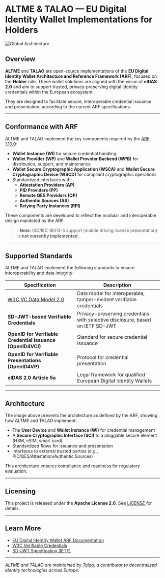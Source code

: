# ALTME & TALAO — EU Digital Identity Wallet Implementations for Holders

![Global Architecture](docs/architecture.png)

## Overview

**ALTME** and **TALAO** are open-source implementations of the **EU Digital Identity Wallet Architecture and Reference Framework (ARF)**, focused on the **Holder** role. These wallet solutions are aligned with the vision of **eIDAS 2.0** and aim to support trusted, privacy-preserving digital identity credentials within the European ecosystem.

They are designed to facilitate secure, interoperable credential issuance and presentation, according to the current ARF specifications.

---

## Conformance with ARF

ALTME and TALAO implement the key components required by the [ARF 1.10.0](https://eu-digital-identity-wallet.github.io/eudi-doc-architecture-and-reference-framework/1.10.0/architecture-and-reference-framework-main/):

- **Wallet Instance (WI)** for secure credential handling
- **Wallet Provider (WP)** and **Wallet Provider Backend (WPB)** for distribution, support, and maintenance
- **Wallet Secure Cryptographic Application (WSCA)** and **Wallet Secure Cryptographic Device (WSCD)** for compliant cryptographic operations
- Standardized interfaces with:
  - **Attestation Providers (AP)**
  - **PID Providers (PP)**
  - **Remote QES Providers (QP)**
  - **Authentic Sources (AS)**
  - **Relying Party Instances (RPI)**

These components are developed to reflect the modular and interoperable design mandated by the ARF.

> ℹ️ **Note:** ISO/IEC 18013-5 support (mobile driving license presentation) is **not currently implemented**.

---

## Supported Standards

ALTME and TALAO implement the following standards to ensure interoperability and data integrity:

| Specification                                | Description |
|---------------------------------------------|-------------|
| [W3C VC Data Model 2.0](https://www.w3.org/TR/vc-data-model-2.0/) | Data model for interoperable, tamper-evident verifiable credentials |
| **SD-JWT-based Verifiable Credentials**      | Privacy-preserving credentials with selective disclosure, based on IETF SD-JWT |
| **OpenID for Verifiable Credential Issuance (OpenID4VCI)** | Standard for secure credential issuance |
| **OpenID for Verifiable Presentations (OpenID4VP)** | Protocol for credential presentation |
| **eIDAS 2.0 Article 5a**                     | Legal framework for qualified European Digital Identity Wallets |

---

## Architecture

The image above presents the architecture as defined by the ARF, showing how ALTME and TALAO implement:

- The **User Device** and **Wallet Instance (WI)** for credential management
- A **Secure Cryptographic Interface (SCI)** to a pluggable secure element (HSM, eSIM, smart card)
- Standardized flows for issuance and presentation
- Interfaces to external trusted parties (e.g., PID/QES/Attestation/Authentic Sources)

This architecture ensures compliance and readiness for regulatory evaluation.

---

## Licensing

This project is released under the **Apache License 2.0**. See [LICENSE](LICENSE) for details.

---

## Learn More

- [EU Digital Identity Wallet ARF Documentation](https://eu-digital-identity-wallet.github.io/eudi-doc-architecture-and-reference-framework/)
- [W3C Verifiable Credentials](https://www.w3.org/TR/vc-data-model-2.0/)
- [SD-JWT Specification (IETF)](https://www.ietf.org/archive/id/draft-ietf-oauth-selective-disclosure-jwt-07.html)

---

*ALTME and TALAO are maintained by [Talao](https://github.com/TalaoDAO), a contributor to decentralized identity technologies across Europe.*
